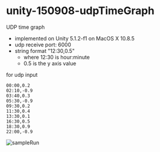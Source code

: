 # unity-150908-udpTimeGraph

UDP time graph

- implemented on Unity 5.1.2-f1 on MacOS X 10.8.5
- udp receive port: 6000
- string format "12:30,0.5" 
  - where 12:30 is hour:minute
  - 0.5 is the y axis value

for udp input 
```
00:00,0.2
02:10,-0.9
03:40,0.3
05:30,-0.9
09:30,0.2
11:30,0.4
13:30,0.1
16:30,0.5
18:30,0.9
22:00,-0.9
```

![sampleRun](https://qiita-image-store.s3.amazonaws.com/0/32870/dd44bdd7-33cc-ee46-bcf0-ee40b2987914.jpeg)
